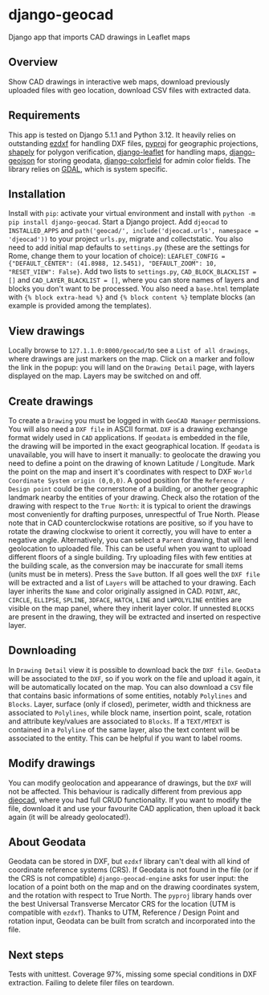 # django-geocad
Django app that imports CAD drawings in Leaflet maps
## Overview
Show CAD drawings in interactive web maps, download previously uploaded files with geo location, download CSV files with extracted data.
## Requirements
This app is tested on Django 5.1.1 and Python 3.12. It heavily relies on outstanding [ezdxf](https://ezdxf.mozman.at/) for handling DXF files, [pyproj](https://pyproj4.github.io/pyproj/stable/) for geographic projections, [shapely](https://shapely.readthedocs.io/en/stable/manual.html) for polygon verification, [django-leaflet](https://django-leaflet.readthedocs.io/en/latest/) for handling maps, [django-geojson](https://django-geojson.readthedocs.io/en/latest/) for storing geodata, [django-colorfield](https://github.com/fabiocaccamo/django-colorfield) for admin color fields. The library relies on [GDAL](https://gdal.org), which is system specific.
## Installation
Install with `pip`: activate your virtual environment and install with `python -m pip install django-geocad`. Start a Django project. Add `djeocad` to `INSTALLED_APPS` and `path('geocad/', include('djeocad.urls', namespace = 'djeocad'))` to your project `urls.py`, migrate and collectstatic. You also need to add initial map defaults to `settings.py` (these are the settings for Rome, change them to your location of choice):
`LEAFLET_CONFIG = {"DEFAULT_CENTER": (41.8988, 12.5451), "DEFAULT_ZOOM": 10, "RESET_VIEW": False}`.
Add two lists to `settings.py`, `CAD_BLOCK_BLACKLIST = []` and `CAD_LAYER_BLACKLIST = []`, where you can store names of layers and blocks you don't want to be processed.
You also need a `base.html` template with `{% block extra-head %}` and `{% block content %}` template blocks (an example is provided among the templates).
## View drawings
Locally browse to `127.1.1.0:8000/geocad/`to see a `List of all drawings`, where drawings are just markers on the map. Click on a marker and follow the link in the popup: you will land on the `Drawing Detail` page, with layers displayed on the map. Layers may be switched on and off.
## Create drawings
To create a `Drawing` you must be logged in with `GeoCAD Manager` permissions. You will also need a `DXF file` in ASCII format. `DXF` is a drawing exchange format widely used in `CAD` applications.
If `geodata` is embedded in the file, the drawing will be imported in the exact geographical location. If `geodata` is unavailable, you will have to insert it manually: to geolocate the drawing you need to define a point on the drawing of known Latitude / Longitude. Mark the point on the map and insert it's coordinates with respect to DXF `World Coordinate System origin (0,0,0)`. A good position for the `Reference / Design point` could be the cornerstone of a building, or another geographic landmark nearby the entities of your drawing.
Check also the rotation of the drawing with respect to the `True North`: it is typical to orient the drawings most conveniently for drafting purposes, unrespectful of True North. Please note that in CAD counterclockwise rotations are positive, so if you have to rotate the drawing clockwise to orient it correctly, you will have to enter a negative angle.
Alternatively, you can select a `Parent` drawing, that will lend geolocation to uploaded file. This can be useful when you want to upload different floors of a single building.
Try uploading files with few entities at the building scale, as the conversion may be inaccurate for small items (units must be in meters).
Press the `Save` button. If all goes well the `DXF file` will be extracted and a list of `Layers` will be attached to your drawing. Each layer inherits the `Name` and color originally assigned in CAD. `POINT`, `ARC`, `CIRCLE`, `ELLIPSE`, `SPLINE`, `3DFACE`, `HATCH`, `LINE` and `LWPOLYLINE` entities are visible on the map panel, where they inherit layer color. If unnested `BLOCKS` are present in the drawing, they will be extracted and inserted on respective layer.
## Downloading
In `Drawing Detail` view it is possible to download back the `DXF file`. `GeoData` will be associated to the `DXF`, so if you work on the file and upload it again, it will be automatically located on the map.
You can also download a `CSV` file that contains basic informations of some entities, notably `Polylines` and `Blocks`. Layer, surface (only if closed), perimeter, width and thickness are associated to `Polylines`, while block name, insertion point, scale, rotation and attribute key/values are associated to `Blocks`. If a `TEXT/MTEXT` is contained in a `Polyline` of the same layer, also the text content will be associated to the entity. This can be helpful if you want to label rooms.
## Modify drawings
You can modify geolocation and appearance of drawings, but the `DXF` will not be affected. This behaviour is radically different from previous app [djeocad](https://github.com/andywar65/djeocad), where you had full CRUD functionality. If you want to modify the file, download it and use your favourite CAD application, then upload it back again (it will be already geolocated!).
## About Geodata
Geodata can be stored in DXF, but `ezdxf` library can't deal with all kind of coordinate reference systems (CRS). If Geodata is not found in the file (or if the CRS is not compatible) `django-geocad-engine` asks for user input: the location of a point both on the map and on the drawing coordinates system, and the rotation with respect to True North. The `pyproj` library hands over the best Universal Transverse Mercator CRS for the location (UTM is compatible with `ezdxf`). Thanks to UTM, Reference / Design Point and rotation input, Geodata can be built from scratch and incorporated into the file.
## Next steps
Tests with unittest. Coverage 97%, missing some special conditions in DXF extraction. Failing to delete filer files on teardown.
